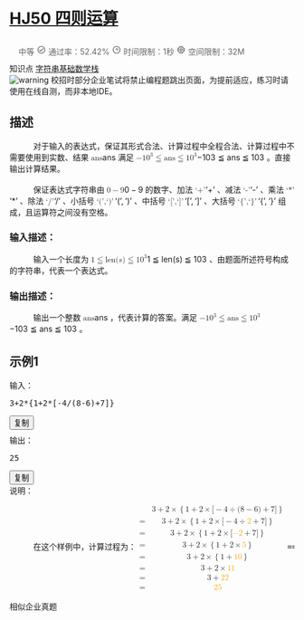 # [HJ50 四则运算](https://www.nowcoder.com/practice/9999764a61484d819056f807d2a91f1e?tpId=37&tqId=21273&rp=1&sourceUrl=%2Fexam%2Foj%2Fta%3FtpId%3D37&difficulty=undefined&judgeStatus=undefined&tags=&title=)

<div data-v-202c66ab="" data-v-0c67aeba="" class="content-wrapper"><div data-v-0c67aeba="" data-v-202c66ab="" class="flex-row flex-none" style="padding: 10px 16px; color: rgb(102, 102, 102);"><div data-v-0c67aeba="" data-v-202c66ab="" class="flex-auto fs-xs"><span data-v-0c67aeba="" data-v-202c66ab="" class="difficulty-level mr-3 level_3">中等</span> <span data-v-0c67aeba="" data-v-202c66ab="" class="mr-3"><span data-v-79ba69ea="" data-v-0c67aeba="" tagtype="span" class="ncicon  ncicon-bleed" aria-label="Success" data-v-202c66ab=""><svg data-v-79ba69ea="" focusable="false" viewBox="0 0 1024 1024" fill="currentColor" width="1.2em" height="1.2em" aria-hidden="true"><path d="M512 921.6c-226.22 0-409.6-183.39-409.6-409.6 0-226.22 183.38-409.6 409.6-409.6 226.21 0 409.6 183.38 409.6 409.6-.25 226.11-183.49 409.35-409.6 409.6zm-.66-81.92h.66c180.9-.18 327.44-146.94 327.35-327.84-.09-180.91-146.77-327.52-327.68-327.52-180.9 0-327.59 146.6-327.68 327.52-.09 180.9 146.45 327.66 327.35 327.84zM430.08 716.8 266.24 552.96l57.75-57.75 106.09 105.67 269.93-269.92 57.75 58.16L430.08 716.8z"></path></svg></span> 通过率：52.42%</span> <span data-v-0c67aeba="" data-v-202c66ab="" class="mr-3"><span data-v-79ba69ea="" data-v-0c67aeba="" tagtype="span" class="ncicon el-tooltip  ncicon-bleed" aria-label="Time" data-v-202c66ab="" aria-describedby="el-tooltip-7963" tabindex="0"><svg data-v-79ba69ea="" focusable="false" viewBox="0 0 1025 1024" fill="currentColor" width="1.2em" height="1.2em" aria-hidden="true"><path d="M512 921.6c-226.22 0-409.6-183.39-409.6-409.6 0-226.22 183.38-409.6 409.6-409.6 226.21 0 409.6 183.38 409.6 409.6-.25 226.11-183.49 409.35-409.6 409.6zm0-737.28c-180.97 0-327.68 146.7-327.68 327.68 0 180.97 146.7 327.68 327.68 327.68 180.97 0 327.68-146.7 327.68-327.68-.2-180.89-146.8-327.48-327.68-327.68zm204.8 368.64H471.04V307.2h81.92v163.84H716.8v81.92z" transform="translate(1)"></path></svg></span>
                            时间限制：1秒
                        </span> <span data-v-0c67aeba="" data-v-202c66ab=""><span data-v-79ba69ea="" data-v-0c67aeba="" tagtype="span" class="ncicon el-tooltip  ncicon-bleed" aria-label="Memory" data-v-202c66ab="" aria-describedby="el-tooltip-9996" tabindex="0"><svg data-v-79ba69ea="" focusable="false" viewBox="0 0 1025 1024" fill="currentColor" width="1.2em" height="1.2em" aria-hidden="true"><path d="M448.98 92.52V92.67l.37 40.46v62.75h125.5V92.52h81.22v103.36h33.12c76.08 0 137.9 61.05 139.12 136.84l.02 2.3v33.12h103.36v80.84l-40.6.37h-62.76v91.05h103.36v81.21H828.33v67.58c0 76.08-61.06 137.9-136.84 139.12l-2.3.02h-33.12v103.36h-80.84l-.37-40.6v-62.76H449.25l-.27 103.36h-80.84V828.33h-33.12c-76.08 0-137.9-61.06-139.12-136.84l-.02-2.3v-67.58H92.52v-80.83l40.6-.38h62.76v-91.15l-103.36-.27v-80.47l40.6-.37h62.76v-33.12c0-76.08 61.05-137.9 136.84-139.12l2.3-.02h33.12V92.52h80.84zM689.2 277.1H335.02c-32 0-57.93 25.93-57.93 57.93v354.17c0 32 25.93 57.93 57.93 57.93h354.17c32 0 57.93-25.94 57.93-57.93V335.02c0-32-25.94-57.93-57.93-57.93zm-73.73 91.05a40.6 40.6 0 0 1 40.6 40.6v206.72a40.6 40.6 0 0 1-40.6 40.6H408.75a40.6 40.6 0 0 1-40.6-40.6V408.75a40.6 40.6 0 0 1 40.6-40.6zm-40.6 81.16H449.3v125.55h125.55V449.3z" transform="translate(1)"></path></svg></span>
                            空间限制：32M
                        </span></div></div> <div data-v-0c67aeba="" data-v-202c66ab="" class="knowledge-points flex-none"><span data-v-0c67aeba="" data-v-202c66ab="">知识点</span> <a data-v-0c67aeba="" data-v-202c66ab="" href="/exam/oj/ta?tpId=37?tag=579" target="_blank">字符串</a><a data-v-0c67aeba="" data-v-202c66ab="" href="/exam/oj/ta?tpId=37?tag=5050" target="_blank">基础数学</a><a data-v-0c67aeba="" data-v-202c66ab="" href="/exam/oj/ta?tpId=37?tag=581" target="_blank">栈</a></div> <div data-v-202c66ab="" class="question-warning"><img data-v-202c66ab="" src="//static.nowcoder.com/fe/file/images/web/ta/warning.png" alt="warning">
        校招时部分企业笔试将禁止编程题跳出页面，为提前适应，练习时请使用在线自测，而非本地IDE。
    </div> <div data-v-202c66ab=""><div data-v-202c66ab="" class="section-box" style="margin-bottom: 32px;"><h2 data-v-202c66ab="" class="section-title">描述</h2> <div data-v-202c66ab="" class="section-content describe-table"><span class="katex"><span class="katex-mathml"><math><semantics><mrow><mspace width="1.5em"></mspace></mrow><annotation encoding="application/x-tex">\hspace{15pt}</annotation></semantics></math></span><span class="katex-html" aria-hidden="true"><span class="base"><span class="strut" style="height:0em;vertical-align:0em;"></span><span class="mspace" style="margin-right:1.5em;"></span></span></span></span>对于输入的表达式，保证其形式合法、计算过程中全程合法、计算过程中不需要使用到实数、结果 <span class="katex"><span class="katex-mathml"><math><semantics><mrow><mi mathvariant="normal">a</mi><mi mathvariant="normal">n</mi><mi mathvariant="normal">s</mi></mrow><annotation encoding="application/x-tex">{\rm ans}</annotation></semantics></math></span><span class="katex-html" aria-hidden="true"><span class="base"><span class="strut" style="height:0.43056em;vertical-align:0em;"></span><span class="mord"><span class="mord"><span class="mord mathrm">a</span><span class="mord mathrm">n</span><span class="mord mathrm">s</span></span></span></span></span></span> 满足 <span class="katex"><span class="katex-mathml"><math><semantics><mrow><mo>−</mo><mn>1</mn><msup><mn>0</mn><mn>3</mn></msup><mo>≦</mo><mrow><mi mathvariant="normal">a</mi><mi mathvariant="normal">n</mi><mi mathvariant="normal">s</mi></mrow><mo>≦</mo><mn>1</mn><msup><mn>0</mn><mn>3</mn></msup></mrow><annotation encoding="application/x-tex">-10^3 \leqq {\rm ans} \leqq 10^3</annotation></semantics></math></span><span class="katex-html" aria-hidden="true"><span class="base"><span class="strut" style="height:1.069938em;vertical-align:-0.25583em;"></span><span class="mord">−</span><span class="mord">1</span><span class="mord"><span class="mord">0</span><span class="msupsub"><span class="vlist-t"><span class="vlist-r"><span class="vlist" style="height:0.8141079999999999em;"><span style="top:-3.063em;margin-right:0.05em;"><span class="pstrut" style="height:2.7em;"></span><span class="sizing reset-size6 size3 mtight"><span class="mord mtight">3</span></span></span></span></span></span></span></span><span class="mspace" style="margin-right:0.2777777777777778em;"></span><span class="mrel amsrm">≦</span><span class="mspace" style="margin-right:0.2777777777777778em;"></span></span><span class="base"><span class="strut" style="height:1.01166em;vertical-align:-0.25583em;"></span><span class="mord"><span class="mord"><span class="mord mathrm">a</span><span class="mord mathrm">n</span><span class="mord mathrm">s</span></span></span><span class="mspace" style="margin-right:0.2777777777777778em;"></span><span class="mrel amsrm">≦</span><span class="mspace" style="margin-right:0.2777777777777778em;"></span></span><span class="base"><span class="strut" style="height:0.8141079999999999em;vertical-align:0em;"></span><span class="mord">1</span><span class="mord"><span class="mord">0</span><span class="msupsub"><span class="vlist-t"><span class="vlist-r"><span class="vlist" style="height:0.8141079999999999em;"><span style="top:-3.063em;margin-right:0.05em;"><span class="pstrut" style="height:2.7em;"></span><span class="sizing reset-size6 size3 mtight"><span class="mord mtight">3</span></span></span></span></span></span></span></span></span></span></span> 。直接输出计算结果。<br>
<br>
<span class="katex"><span class="katex-mathml"><math><semantics><mrow><mspace width="1.5em"></mspace></mrow><annotation encoding="application/x-tex">\hspace{15pt}</annotation></semantics></math></span><span class="katex-html" aria-hidden="true"><span class="base"><span class="strut" style="height:0em;vertical-align:0em;"></span><span class="mspace" style="margin-right:1.5em;"></span></span></span></span>保证表达式字符串由 <span class="katex"><span class="katex-mathml"><math><semantics><mrow><mn>0</mn><mo>−</mo><mn>9</mn></mrow><annotation encoding="application/x-tex">0-9</annotation></semantics></math></span><span class="katex-html" aria-hidden="true"><span class="base"><span class="strut" style="height:0.72777em;vertical-align:-0.08333em;"></span><span class="mord">0</span><span class="mspace" style="margin-right:0.2222222222222222em;"></span><span class="mbin">−</span><span class="mspace" style="margin-right:0.2222222222222222em;"></span></span><span class="base"><span class="strut" style="height:0.64444em;vertical-align:0em;"></span><span class="mord">9</span></span></span></span> 的数字、加法 <span class="katex"><span class="katex-mathml"><math><semantics><mrow><mtext mathvariant="monospace">‘+’</mtext></mrow><annotation encoding="application/x-tex">\texttt{`+'}</annotation></semantics></math></span><span class="katex-html" aria-hidden="true"><span class="base"><span class="strut" style="height:0.61111em;vertical-align:0em;"></span><span class="mord text"><span class="mord texttt">‘+’</span></span></span></span></span> 、减法 <span class="katex"><span class="katex-mathml"><math><semantics><mrow><mtext mathvariant="monospace">‘-’</mtext></mrow><annotation encoding="application/x-tex">\texttt{`-'}</annotation></semantics></math></span><span class="katex-html" aria-hidden="true"><span class="base"><span class="strut" style="height:0.61111em;vertical-align:0em;"></span><span class="mord text"><span class="mord texttt">‘-’</span></span></span></span></span> 、乘法 <span class="katex"><span class="katex-mathml"><math><semantics><mrow><mtext mathvariant="monospace">‘*’</mtext></mrow><annotation encoding="application/x-tex">\texttt{`*'}</annotation></semantics></math></span><span class="katex-html" aria-hidden="true"><span class="base"><span class="strut" style="height:0.61111em;vertical-align:0em;"></span><span class="mord text"><span class="mord texttt">‘*’</span></span></span></span></span> 、除法 <span class="katex"><span class="katex-mathml"><math><semantics><mrow><mtext mathvariant="monospace">‘/’</mtext></mrow><annotation encoding="application/x-tex">\texttt{`/'}</annotation></semantics></math></span><span class="katex-html" aria-hidden="true"><span class="base"><span class="strut" style="height:0.77777em;vertical-align:-0.08333em;"></span><span class="mord text"><span class="mord texttt">‘/’</span></span></span></span></span> 、小括号 <span class="katex"><span class="katex-mathml"><math><semantics><mrow><mtext mathvariant="monospace">‘(’</mtext><mo separator="true">,</mo><mtext mathvariant="monospace">‘)’</mtext></mrow><annotation encoding="application/x-tex">\texttt{`('},\texttt{`)'}</annotation></semantics></math></span><span class="katex-html" aria-hidden="true"><span class="base"><span class="strut" style="height:0.8888799999999999em;vertical-align:-0.19444em;"></span><span class="mord text"><span class="mord texttt">‘(’</span></span><span class="mpunct">,</span><span class="mspace" style="margin-right:0.16666666666666666em;"></span><span class="mord text"><span class="mord texttt">‘)’</span></span></span></span></span> 、中括号 <span class="katex"><span class="katex-mathml"><math><semantics><mrow><mtext mathvariant="monospace">‘[’</mtext><mo separator="true">,</mo><mtext mathvariant="monospace">‘]’</mtext></mrow><annotation encoding="application/x-tex">\texttt{`['},\texttt{`]'}</annotation></semantics></math></span><span class="katex-html" aria-hidden="true"><span class="base"><span class="strut" style="height:0.8888799999999999em;vertical-align:-0.19444em;"></span><span class="mord text"><span class="mord texttt">‘[’</span></span><span class="mpunct">,</span><span class="mspace" style="margin-right:0.16666666666666666em;"></span><span class="mord text"><span class="mord texttt">‘]’</span></span></span></span></span> 、大括号 <span class="katex"><span class="katex-mathml"><math><semantics><mrow><mtext mathvariant="monospace">‘{’</mtext><mo separator="true">,</mo><mtext mathvariant="monospace">‘}’</mtext></mrow><annotation encoding="application/x-tex">\texttt{`\{'},\texttt{`\}'}</annotation></semantics></math></span><span class="katex-html" aria-hidden="true"><span class="base"><span class="strut" style="height:0.8888799999999999em;vertical-align:-0.19444em;"></span><span class="mord text"><span class="mord texttt">‘{’</span></span><span class="mpunct">,</span><span class="mspace" style="margin-right:0.16666666666666666em;"></span><span class="mord text"><span class="mord texttt">‘}’</span></span></span></span></span> 组成，且运算符之间没有空格。<br></div> <h3 data-v-202c66ab="" class="section-sub-title">输入描述：</h3> <div data-v-202c66ab="" class="section-content"><span class="katex"><span class="katex-mathml"><math><semantics><mrow><mspace width="1.5em"></mspace></mrow><annotation encoding="application/x-tex">\hspace{15pt}</annotation></semantics></math></span><span class="katex-html" aria-hidden="true"><span class="base"><span class="strut" style="height:0em;vertical-align:0em;"></span><span class="mspace" style="margin-right:1.5em;"></span></span></span></span>输入一个长度为 <span class="katex"><span class="katex-mathml"><math><semantics><mrow><mn>1</mn><mo>≦</mo><mrow><mi mathvariant="normal">l</mi><mi mathvariant="normal">e</mi><mi mathvariant="normal">n</mi></mrow><mo stretchy="false">(</mo><mi>s</mi><mo stretchy="false">)</mo><mo>≦</mo><mn>1</mn><msup><mn>0</mn><mn>3</mn></msup></mrow><annotation encoding="application/x-tex">1 \leqq {\rm len}(s) \leqq 10^3</annotation></semantics></math></span><span class="katex-html" aria-hidden="true"><span class="base"><span class="strut" style="height:1.01166em;vertical-align:-0.25583em;"></span><span class="mord">1</span><span class="mspace" style="margin-right:0.2777777777777778em;"></span><span class="mrel amsrm">≦</span><span class="mspace" style="margin-right:0.2777777777777778em;"></span></span><span class="base"><span class="strut" style="height:1.01166em;vertical-align:-0.25583em;"></span><span class="mord"><span class="mord"><span class="mord mathrm">l</span><span class="mord mathrm">e</span><span class="mord mathrm">n</span></span></span><span class="mopen">(</span><span class="mord mathdefault">s</span><span class="mclose">)</span><span class="mspace" style="margin-right:0.2777777777777778em;"></span><span class="mrel amsrm">≦</span><span class="mspace" style="margin-right:0.2777777777777778em;"></span></span><span class="base"><span class="strut" style="height:0.8141079999999999em;vertical-align:0em;"></span><span class="mord">1</span><span class="mord"><span class="mord">0</span><span class="msupsub"><span class="vlist-t"><span class="vlist-r"><span class="vlist" style="height:0.8141079999999999em;"><span style="top:-3.063em;margin-right:0.05em;"><span class="pstrut" style="height:2.7em;"></span><span class="sizing reset-size6 size3 mtight"><span class="mord mtight">3</span></span></span></span></span></span></span></span></span></span></span> 、由题面所述符号构成的字符串，代表一个表达式。</div> <h3 data-v-202c66ab="" class="section-sub-title">输出描述：</h3> <div data-v-202c66ab="" class="section-content"><span class="katex"><span class="katex-mathml"><math><semantics><mrow><mspace width="1.5em"></mspace></mrow><annotation encoding="application/x-tex">\hspace{15pt}</annotation></semantics></math></span><span class="katex-html" aria-hidden="true"><span class="base"><span class="strut" style="height:0em;vertical-align:0em;"></span><span class="mspace" style="margin-right:1.5em;"></span></span></span></span>输出一个整数 <span class="katex"><span class="katex-mathml"><math><semantics><mrow><mi mathvariant="normal">a</mi><mi mathvariant="normal">n</mi><mi mathvariant="normal">s</mi></mrow><annotation encoding="application/x-tex">\rm ans</annotation></semantics></math></span><span class="katex-html" aria-hidden="true"><span class="base"><span class="strut" style="height:0.43056em;vertical-align:0em;"></span><span class="mord"><span class="mord mathrm">a</span><span class="mord mathrm">n</span><span class="mord mathrm">s</span></span></span></span></span> ，代表计算的答案。满足 <span class="katex"><span class="katex-mathml"><math><semantics><mrow><mo>−</mo><mn>1</mn><msup><mn>0</mn><mn>3</mn></msup><mo>≦</mo><mrow><mi mathvariant="normal">a</mi><mi mathvariant="normal">n</mi><mi mathvariant="normal">s</mi></mrow><mo>≦</mo><mn>1</mn><msup><mn>0</mn><mn>3</mn></msup></mrow><annotation encoding="application/x-tex">-10^3 \leqq {\rm ans} \leqq 10^3</annotation></semantics></math></span><span class="katex-html" aria-hidden="true"><span class="base"><span class="strut" style="height:1.069938em;vertical-align:-0.25583em;"></span><span class="mord">−</span><span class="mord">1</span><span class="mord"><span class="mord">0</span><span class="msupsub"><span class="vlist-t"><span class="vlist-r"><span class="vlist" style="height:0.8141079999999999em;"><span style="top:-3.063em;margin-right:0.05em;"><span class="pstrut" style="height:2.7em;"></span><span class="sizing reset-size6 size3 mtight"><span class="mord mtight">3</span></span></span></span></span></span></span></span><span class="mspace" style="margin-right:0.2777777777777778em;"></span><span class="mrel amsrm">≦</span><span class="mspace" style="margin-right:0.2777777777777778em;"></span></span><span class="base"><span class="strut" style="height:1.01166em;vertical-align:-0.25583em;"></span><span class="mord"><span class="mord"><span class="mord mathrm">a</span><span class="mord mathrm">n</span><span class="mord mathrm">s</span></span></span><span class="mspace" style="margin-right:0.2777777777777778em;"></span><span class="mrel amsrm">≦</span><span class="mspace" style="margin-right:0.2777777777777778em;"></span></span><span class="base"><span class="strut" style="height:0.8141079999999999em;vertical-align:0em;"></span><span class="mord">1</span><span class="mord"><span class="mord">0</span><span class="msupsub"><span class="vlist-t"><span class="vlist-r"><span class="vlist" style="height:0.8141079999999999em;"><span style="top:-3.063em;margin-right:0.05em;"><span class="pstrut" style="height:2.7em;"></span><span class="sizing reset-size6 size3 mtight"><span class="mord mtight">3</span></span></span></span></span></span></span></span></span></span></span> 。</div></div> <div data-v-202c66ab="" class="section-box"><h2 data-v-202c66ab="" class="section-title">示例1</h2> <div data-v-202c66ab="" class="question-sample section-content"><div data-v-202c66ab="" class="sample-item flex-row"><span data-v-202c66ab="" class="flex-none acm">输入：</span> <pre data-v-202c66ab="">3+2*{1+2*[-4/(8-6)+7]}</pre> <button data-v-202c66ab="" class="btn-copy flex-none">复制</button></div> <div data-v-202c66ab="" class="sample-item flex-between" style="margin-top: 8px;"><span data-v-202c66ab="" class="flex-none acm">输出：</span> <pre data-v-202c66ab="">25</pre> <button data-v-202c66ab="" class="btn-copy flex-none">复制</button></div> <div data-v-202c66ab="" class="sample-caption section-content flex-row"><span data-v-202c66ab="" class="flex-none acm">说明：</span> <pre data-v-202c66ab=""><span class="katex"><span class="katex-mathml"><math><semantics><mrow><mspace width="1.5em"></mspace></mrow><annotation encoding="application/x-tex">\hspace{15pt}</annotation></semantics></math></span><span class="katex-html" aria-hidden="true"><span class="base"><span class="strut" style="height:0em;vertical-align:0em;"></span><span class="mspace" style="margin-right:1.5em;"></span></span></span></span>在这个样例中，计算过程为：<span class="katex"><span class="katex-mathml"><math><semantics><mtable rowspacing="0.15999999999999992em" columnalign="left left" columnspacing="1em"><mtr><mtd><mstyle scriptlevel="0" displaystyle="false"><mrow></mrow></mstyle></mtd><mtd><mstyle scriptlevel="0" displaystyle="false"><mrow><mn>3</mn><mo>+</mo><mn>2</mn><mo>×</mo><mo fence="false">{</mo><mn>1</mn><mo>+</mo><mn>2</mn><mo>×</mo><mrow><mo stretchy="false">[</mo><mo>−</mo><mn>4</mn><mo>÷</mo><mo stretchy="false">(</mo><mn>8</mn><mo>−</mo><mn>6</mn><mo stretchy="false">)</mo><mo>+</mo><mn>7</mn><mo stretchy="false">]</mo></mrow><mo fence="false">}</mo></mrow></mstyle></mtd></mtr><mtr><mtd><mstyle scriptlevel="0" displaystyle="false"><mo>=</mo></mstyle></mtd><mtd><mstyle scriptlevel="0" displaystyle="false"><mrow><mn>3</mn><mo>+</mo><mn>2</mn><mo>×</mo><mo fence="false">{</mo><mn>1</mn><mo>+</mo><mn>2</mn><mo>×</mo><mo stretchy="false">[</mo><mo>−</mo><mn>4</mn><mo>÷</mo><mstyle mathcolor="orange"><mn mathvariant="bold">2</mn></mstyle><mo>+</mo><mn>7</mn><mo stretchy="false">]</mo><mo fence="false">}</mo></mrow></mstyle></mtd></mtr><mtr><mtd><mstyle scriptlevel="0" displaystyle="false"><mo>=</mo></mstyle></mtd><mtd><mstyle scriptlevel="0" displaystyle="false"><mrow><mn>3</mn><mo>+</mo><mn>2</mn><mo>×</mo><mo fence="false">{</mo><mn>1</mn><mo>+</mo><mn>2</mn><mo>×</mo><mo stretchy="false">[</mo><mstyle mathcolor="orange"><mrow><mo>−</mo><mn mathvariant="bold">2</mn></mrow></mstyle><mo>+</mo><mn>7</mn><mo stretchy="false">]</mo><mo fence="false">}</mo></mrow></mstyle></mtd></mtr><mtr><mtd><mstyle scriptlevel="0" displaystyle="false"><mo>=</mo></mstyle></mtd><mtd><mstyle scriptlevel="0" displaystyle="false"><mrow><mn>3</mn><mo>+</mo><mn>2</mn><mo>×</mo><mo fence="false">{</mo><mn>1</mn><mo>+</mo><mn>2</mn><mo>×</mo><mstyle mathcolor="orange"><mn mathvariant="bold">5</mn></mstyle><mo fence="false">}</mo></mrow></mstyle></mtd></mtr><mtr><mtd><mstyle scriptlevel="0" displaystyle="false"><mo>=</mo></mstyle></mtd><mtd><mstyle scriptlevel="0" displaystyle="false"><mrow><mn>3</mn><mo>+</mo><mn>2</mn><mo>×</mo><mo fence="false">{</mo><mn>1</mn><mo>+</mo><mstyle mathcolor="orange"><mn mathvariant="bold">10</mn></mstyle><mo fence="false">}</mo></mrow></mstyle></mtd></mtr><mtr><mtd><mstyle scriptlevel="0" displaystyle="false"><mo>=</mo></mstyle></mtd><mtd><mstyle scriptlevel="0" displaystyle="false"><mrow><mn>3</mn><mo>+</mo><mn>2</mn><mo>×</mo><mstyle mathcolor="orange"><mn mathvariant="bold">11</mn></mstyle></mrow></mstyle></mtd></mtr><mtr><mtd><mstyle scriptlevel="0" displaystyle="false"><mo>=</mo></mstyle></mtd><mtd><mstyle scriptlevel="0" displaystyle="false"><mrow><mn>3</mn><mo>+</mo><mstyle mathcolor="orange"><mn mathvariant="bold">22</mn></mstyle></mrow></mstyle></mtd></mtr><mtr><mtd><mstyle scriptlevel="0" displaystyle="false"><mo>=</mo></mstyle></mtd><mtd><mstyle scriptlevel="0" displaystyle="false"><mstyle mathcolor="orange"><mn mathvariant="bold">25</mn></mstyle></mstyle></mtd></mtr></mtable><annotation encoding="application/x-tex">\begin{array}{ll}
&amp; 3+2\times\big\{1+2\times{[-4 \div (8-6)+7]}\big\} \\
= &amp; 3 + 2 \times \big\{1 + 2 \times [-4 \div {\color{orange}{\bf2}} + 7]\big\} \\
= &amp; 3 + 2 \times \big\{1 + 2 \times [{\color{orange}{\bf{-2}}} + 7]\big\} \\
= &amp; 3 + 2 \times \big\{1 + 2 \times {\color{orange}{\bf5}}\big\} \\
= &amp; 3 + 2 \times \big\{1 + {\color{orange}{\bf10}}\big\} \\
= &amp; 3 + 2 \times {\color{orange}{\bf11}} \\
= &amp; 3 + {\color{orange}{\bf22}} \\
= &amp; {\color{orange}{\bf25}}
\end{array}</annotation></semantics></math></span><span class="katex-html" aria-hidden="true"><span class="base"><span class="strut" style="height:9.65em;vertical-align:-4.575000000000001em;"></span><span class="mord"><span class="mtable"><span class="arraycolsep" style="width:0.5em;"></span><span class="col-align-l"><span class="vlist-t vlist-t2"><span class="vlist-r"><span class="vlist" style="height:5.074999999999999em;"><span style="top:-7.2250000000000005em;"><span class="pstrut" style="height:3em;"></span><span class="mord"></span></span><span style="top:-6.014999999999999em;"><span class="pstrut" style="height:3em;"></span><span class="mord"><span class="mrel">=</span></span></span><span style="top:-4.804999999999999em;"><span class="pstrut" style="height:3em;"></span><span class="mord"><span class="mrel">=</span></span></span><span style="top:-3.594999999999999em;"><span class="pstrut" style="height:3em;"></span><span class="mord"><span class="mrel">=</span></span></span><span style="top:-2.384999999999999em;"><span class="pstrut" style="height:3em;"></span><span class="mord"><span class="mrel">=</span></span></span><span style="top:-1.184999999999999em;"><span class="pstrut" style="height:3em;"></span><span class="mord"><span class="mrel">=</span></span></span><span style="top:0.01500000000000129em;"><span class="pstrut" style="height:3em;"></span><span class="mord"><span class="mrel">=</span></span></span><span style="top:1.215000000000001em;"><span class="pstrut" style="height:3em;"></span><span class="mord"><span class="mrel">=</span></span></span></span><span class="vlist-s">​</span></span><span class="vlist-r"><span class="vlist" style="height:4.575000000000001em;"><span></span></span></span></span></span><span class="arraycolsep" style="width:0.5em;"></span><span class="arraycolsep" style="width:0.5em;"></span><span class="col-align-l"><span class="vlist-t vlist-t2"><span class="vlist-r"><span class="vlist" style="height:5.074999999999999em;"><span style="top:-7.2250000000000005em;"><span class="pstrut" style="height:3em;"></span><span class="mord"><span class="mord">3</span><span class="mspace" style="margin-right:0.2222222222222222em;"></span><span class="mbin">+</span><span class="mspace" style="margin-right:0.2222222222222222em;"></span><span class="mord">2</span><span class="mspace" style="margin-right:0.2222222222222222em;"></span><span class="mbin">×</span><span class="mspace" style="margin-right:0.2222222222222222em;"></span><span class="mord"><span class="delimsizing size1">{</span></span><span class="mord">1</span><span class="mspace" style="margin-right:0.2222222222222222em;"></span><span class="mbin">+</span><span class="mspace" style="margin-right:0.2222222222222222em;"></span><span class="mord">2</span><span class="mspace" style="margin-right:0.2222222222222222em;"></span><span class="mbin">×</span><span class="mspace" style="margin-right:0.2222222222222222em;"></span><span class="mord"><span class="mopen">[</span><span class="mord">−</span><span class="mord">4</span><span class="mspace" style="margin-right:0.2222222222222222em;"></span><span class="mbin">÷</span><span class="mspace" style="margin-right:0.2222222222222222em;"></span><span class="mopen">(</span><span class="mord">8</span><span class="mspace" style="margin-right:0.2222222222222222em;"></span><span class="mbin">−</span><span class="mspace" style="margin-right:0.2222222222222222em;"></span><span class="mord">6</span><span class="mclose">)</span><span class="mspace" style="margin-right:0.2222222222222222em;"></span><span class="mbin">+</span><span class="mspace" style="margin-right:0.2222222222222222em;"></span><span class="mord">7</span><span class="mclose">]</span></span><span class="mord"><span class="delimsizing size1">}</span></span></span></span><span style="top:-6.014999999999999em;"><span class="pstrut" style="height:3em;"></span><span class="mord"><span class="mord">3</span><span class="mspace" style="margin-right:0.2222222222222222em;"></span><span class="mbin">+</span><span class="mspace" style="margin-right:0.2222222222222222em;"></span><span class="mord">2</span><span class="mspace" style="margin-right:0.2222222222222222em;"></span><span class="mbin">×</span><span class="mspace" style="margin-right:0.2222222222222222em;"></span><span class="mord"><span class="delimsizing size1">{</span></span><span class="mord">1</span><span class="mspace" style="margin-right:0.2222222222222222em;"></span><span class="mbin">+</span><span class="mspace" style="margin-right:0.2222222222222222em;"></span><span class="mord">2</span><span class="mspace" style="margin-right:0.2222222222222222em;"></span><span class="mbin">×</span><span class="mspace" style="margin-right:0.2222222222222222em;"></span><span class="mopen">[</span><span class="mord">−</span><span class="mord">4</span><span class="mspace" style="margin-right:0.2222222222222222em;"></span><span class="mbin">÷</span><span class="mspace" style="margin-right:0.2222222222222222em;"></span><span class="mord"><span class="mord" style="color:orange;"><span class="mord" style="color:orange;"><span class="mord mathbf" style="color:orange;">2</span></span></span></span><span class="mspace" style="margin-right:0.2222222222222222em;"></span><span class="mbin">+</span><span class="mspace" style="margin-right:0.2222222222222222em;"></span><span class="mord">7</span><span class="mclose">]</span><span class="mord"><span class="delimsizing size1">}</span></span></span></span><span style="top:-4.804999999999999em;"><span class="pstrut" style="height:3em;"></span><span class="mord"><span class="mord">3</span><span class="mspace" style="margin-right:0.2222222222222222em;"></span><span class="mbin">+</span><span class="mspace" style="margin-right:0.2222222222222222em;"></span><span class="mord">2</span><span class="mspace" style="margin-right:0.2222222222222222em;"></span><span class="mbin">×</span><span class="mspace" style="margin-right:0.2222222222222222em;"></span><span class="mord"><span class="delimsizing size1">{</span></span><span class="mord">1</span><span class="mspace" style="margin-right:0.2222222222222222em;"></span><span class="mbin">+</span><span class="mspace" style="margin-right:0.2222222222222222em;"></span><span class="mord">2</span><span class="mspace" style="margin-right:0.2222222222222222em;"></span><span class="mbin">×</span><span class="mspace" style="margin-right:0.2222222222222222em;"></span><span class="mopen">[</span><span class="mord"><span class="mord" style="color:orange;"><span class="mord" style="color:orange;"><span class="mord" style="color:orange;"><span class="mord" style="color:orange;">−</span><span class="mord mathbf" style="color:orange;">2</span></span></span></span></span><span class="mspace" style="margin-right:0.2222222222222222em;"></span><span class="mbin">+</span><span class="mspace" style="margin-right:0.2222222222222222em;"></span><span class="mord">7</span><span class="mclose">]</span><span class="mord"><span class="delimsizing size1">}</span></span></span></span><span style="top:-3.594999999999999em;"><span class="pstrut" style="height:3em;"></span><span class="mord"><span class="mord">3</span><span class="mspace" style="margin-right:0.2222222222222222em;"></span><span class="mbin">+</span><span class="mspace" style="margin-right:0.2222222222222222em;"></span><span class="mord">2</span><span class="mspace" style="margin-right:0.2222222222222222em;"></span><span class="mbin">×</span><span class="mspace" style="margin-right:0.2222222222222222em;"></span><span class="mord"><span class="delimsizing size1">{</span></span><span class="mord">1</span><span class="mspace" style="margin-right:0.2222222222222222em;"></span><span class="mbin">+</span><span class="mspace" style="margin-right:0.2222222222222222em;"></span><span class="mord">2</span><span class="mspace" style="margin-right:0.2222222222222222em;"></span><span class="mbin">×</span><span class="mspace" style="margin-right:0.2222222222222222em;"></span><span class="mord"><span class="mord" style="color:orange;"><span class="mord" style="color:orange;"><span class="mord mathbf" style="color:orange;">5</span></span></span></span><span class="mord"><span class="delimsizing size1">}</span></span></span></span><span style="top:-2.384999999999999em;"><span class="pstrut" style="height:3em;"></span><span class="mord"><span class="mord">3</span><span class="mspace" style="margin-right:0.2222222222222222em;"></span><span class="mbin">+</span><span class="mspace" style="margin-right:0.2222222222222222em;"></span><span class="mord">2</span><span class="mspace" style="margin-right:0.2222222222222222em;"></span><span class="mbin">×</span><span class="mspace" style="margin-right:0.2222222222222222em;"></span><span class="mord"><span class="delimsizing size1">{</span></span><span class="mord">1</span><span class="mspace" style="margin-right:0.2222222222222222em;"></span><span class="mbin">+</span><span class="mspace" style="margin-right:0.2222222222222222em;"></span><span class="mord"><span class="mord" style="color:orange;"><span class="mord" style="color:orange;"><span class="mord mathbf" style="color:orange;">1</span><span class="mord mathbf" style="color:orange;">0</span></span></span></span><span class="mord"><span class="delimsizing size1">}</span></span></span></span><span style="top:-1.184999999999999em;"><span class="pstrut" style="height:3em;"></span><span class="mord"><span class="mord">3</span><span class="mspace" style="margin-right:0.2222222222222222em;"></span><span class="mbin">+</span><span class="mspace" style="margin-right:0.2222222222222222em;"></span><span class="mord">2</span><span class="mspace" style="margin-right:0.2222222222222222em;"></span><span class="mbin">×</span><span class="mspace" style="margin-right:0.2222222222222222em;"></span><span class="mord"><span class="mord" style="color:orange;"><span class="mord" style="color:orange;"><span class="mord mathbf" style="color:orange;">1</span><span class="mord mathbf" style="color:orange;">1</span></span></span></span></span></span><span style="top:0.01500000000000129em;"><span class="pstrut" style="height:3em;"></span><span class="mord"><span class="mord">3</span><span class="mspace" style="margin-right:0.2222222222222222em;"></span><span class="mbin">+</span><span class="mspace" style="margin-right:0.2222222222222222em;"></span><span class="mord"><span class="mord" style="color:orange;"><span class="mord" style="color:orange;"><span class="mord mathbf" style="color:orange;">2</span><span class="mord mathbf" style="color:orange;">2</span></span></span></span></span></span><span style="top:1.215000000000001em;"><span class="pstrut" style="height:3em;"></span><span class="mord"><span class="mord"><span class="mord" style="color:orange;"><span class="mord" style="color:orange;"><span class="mord mathbf" style="color:orange;">2</span><span class="mord mathbf" style="color:orange;">5</span></span></span></span></span></span></span><span class="vlist-s">​</span></span><span class="vlist-r"><span class="vlist" style="height:4.575000000000001em;"><span></span></span></span></span></span><span class="arraycolsep" style="width:0.5em;"></span></span></span></span></span></span></pre></div></div></div> <!----> <!----></div> <div data-v-d1109ad4="" data-v-202c66ab="" role="tablist" aria-multiselectable="true" class="el-collapse" style="margin-top: 16px;"><!----> <!----> <div data-v-d1109ad4="" class="el-collapse-item"><div role="tab" aria-controls="el-collapse-content-4989" aria-describedby="el-collapse-content-4989"><div role="button" id="el-collapse-head-4989" tabindex="0" class="el-collapse-item__header"><!---->相似企业真题<i class="el-collapse-item__arrow el-icon-arrow-right"></i></div></div><div role="tabpanel" aria-hidden="true" aria-labelledby="el-collapse-head-4989" id="el-collapse-content-4989" class="el-collapse-item__wrap" style="display: none;"><div class="el-collapse-item__content"><div data-v-d1109ad4="" class="rec-job-bd"><!----> <div data-v-21b80d38="" data-v-d1109ad4="" class="container"><div data-v-21b80d38="" class="el-table el-table--fit el-table--scrollable-x el-table--enable-row-hover el-table--enable-row-transition" fixed=""><div class="hidden-columns"><div data-v-21b80d38=""></div> <div data-v-21b80d38=""></div> <div data-v-21b80d38=""></div></div><div class="el-table__header-wrapper"><table cellspacing="0" cellpadding="0" border="0" class="el-table__header" style="width: 220px;"><colgroup><col name="el-table_1_column_1" width="80"><col name="el-table_1_column_2" width="80"><col name="el-table_1_column_3" width="60"></colgroup><thead class=""><tr class="head-row"><th colspan="1" rowspan="1" class="el-table_1_column_1     is-leaf"><div class="cell"><span data-v-21b80d38="" class="question-title">题名</span></div></th><th colspan="1" rowspan="1" class="el-table_1_column_2     is-leaf"><div class="cell"><span data-v-21b80d38="">试卷</span></div></th><th colspan="1" rowspan="1" class="el-table_1_column_3     is-leaf"><div class="cell"><span data-v-21b80d38="">难度</span></div></th></tr></thead></table></div><div class="el-table__body-wrapper is-scrolling-left"><table cellspacing="0" cellpadding="0" border="0" class="el-table__body" style="width: 220px;"><colgroup><col name="el-table_1_column_1" width="80"><col name="el-table_1_column_2" width="80"><col name="el-table_1_column_3" width="60"></colgroup><tbody><tr class="el-table__row"><td rowspan="1" colspan="1" class="el-table_1_column_1  "><div class="cell el-tooltip" style="width: 78px;"><span data-v-21b80d38="" class="question-title">括号匹配深度</span></div></td><td rowspan="1" colspan="1" class="el-table_1_column_2  "><div class="cell"><div data-v-21b80d38="" class="paper-name-container flex-row"><span data-v-21b80d38="" class="flex-auto hide-txt">爱奇艺2018秋季校招hadoop工程师（第一场）</span> <button data-v-21b80d38="" class="check-page flex-none">查看试卷</button></div></div></td><td rowspan="1" colspan="1" class="el-table_1_column_3  "><div class="cell el-tooltip" style="width: 58px;"><span data-v-21b80d38="" class="difficulty-level level_3">中等</span></div></td></tr><tr class="el-table__row"><td rowspan="1" colspan="1" class="el-table_1_column_1  "><div class="cell el-tooltip" style="width: 78px;"><span data-v-21b80d38="" class="question-title">字符串中找出连续最长的数字串</span></div></td><td rowspan="1" colspan="1" class="el-table_1_column_2  "><div class="cell"><div data-v-21b80d38="" class="paper-name-container flex-row"><span data-v-21b80d38="" class="flex-auto hide-txt">好未来2017秋招笔试真题一</span> <button data-v-21b80d38="" class="check-page flex-none">查看试卷</button></div></div></td><td rowspan="1" colspan="1" class="el-table_1_column_3  "><div class="cell el-tooltip" style="width: 58px;"><span data-v-21b80d38="" class="difficulty-level level_3">中等</span></div></td></tr><tr class="el-table__row"><td rowspan="1" colspan="1" class="el-table_1_column_1  "><div class="cell el-tooltip" style="width: 78px;"><span data-v-21b80d38="" class="question-title">倒置字符串</span></div></td><td rowspan="1" colspan="1" class="el-table_1_column_2  "><div class="cell"><div data-v-21b80d38="" class="paper-name-container flex-row"><span data-v-21b80d38="" class="flex-auto hide-txt">好未来2017秋招笔试真题二</span> <button data-v-21b80d38="" class="check-page flex-none">查看试卷</button></div></div></td><td rowspan="1" colspan="1" class="el-table_1_column_3  "><div class="cell el-tooltip" style="width: 58px;"><span data-v-21b80d38="" class="difficulty-level level_3">中等</span></div></td></tr><tr class="el-table__row"><td rowspan="1" colspan="1" class="el-table_1_column_1  "><div class="cell el-tooltip" style="width: 78px;"><span data-v-21b80d38="" class="question-title">判断两个字符串是否互为逆置</span></div></td><td rowspan="1" colspan="1" class="el-table_1_column_2  "><div class="cell"><div data-v-21b80d38="" class="paper-name-container flex-row"><span data-v-21b80d38="" class="flex-auto hide-txt">欢聚时代2017校招笔试题目（iOS工程师类）C卷</span> <button data-v-21b80d38="" class="check-page flex-none">查看试卷</button></div></div></td><td rowspan="1" colspan="1" class="el-table_1_column_3  "><div class="cell el-tooltip" style="width: 58px;"><span data-v-21b80d38="" class="difficulty-level level_5">困难</span></div></td></tr><tr class="el-table__row"><td rowspan="1" colspan="1" class="el-table_1_column_1  "><div class="cell el-tooltip" style="width: 78px;"><span data-v-21b80d38="" class="question-title">中缀表达式转后缀表达式</span></div></td><td rowspan="1" colspan="1" class="el-table_1_column_2  "><div class="cell"><div data-v-21b80d38="" class="paper-name-container flex-row"><span data-v-21b80d38="" class="flex-auto hide-txt">Momenta2019秋招技术岗笔试题</span> <button data-v-21b80d38="" class="check-page flex-none">查看试卷</button></div></div></td><td rowspan="1" colspan="1" class="el-table_1_column_3  "><div class="cell el-tooltip" style="width: 58px;"><span data-v-21b80d38="" class="difficulty-level level_2">简单</span></div></td></tr><tr class="el-table__row"><td rowspan="1" colspan="1" class="el-table_1_column_1  "><div class="cell el-tooltip" style="width: 78px;"><span data-v-21b80d38="" class="question-title">小明的字符串</span></div></td><td rowspan="1" colspan="1" class="el-table_1_column_2  "><div class="cell"><div data-v-21b80d38="" class="paper-name-container flex-row"><span data-v-21b80d38="" class="flex-auto hide-txt">小米2019秋招运维工程师笔试题（A）</span> <button data-v-21b80d38="" class="check-page flex-none">查看试卷</button></div></div></td><td rowspan="1" colspan="1" class="el-table_1_column_3  "><div class="cell el-tooltip" style="width: 58px;"><span data-v-21b80d38="" class="difficulty-level level_2">简单</span></div></td></tr><tr class="el-table__row"><td rowspan="1" colspan="1" class="el-table_1_column_1  "><div class="cell el-tooltip" style="width: 78px;"><span data-v-21b80d38="" class="question-title">卡中心密码安全规范</span></div></td><td rowspan="1" colspan="1" class="el-table_1_column_2  "><div class="cell"><div data-v-21b80d38="" class="paper-name-container flex-row"><span data-v-21b80d38="" class="flex-auto hide-txt">招商银行信用卡中心2018秋招测试方向笔试题</span> <button data-v-21b80d38="" class="check-page flex-none">查看试卷</button></div></div></td><td rowspan="1" colspan="1" class="el-table_1_column_3  "><div class="cell el-tooltip" style="width: 58px;"><span data-v-21b80d38="" class="difficulty-level level_5">困难</span></div></td></tr><tr class="el-table__row"><td rowspan="1" colspan="1" class="el-table_1_column_1  "><div class="cell el-tooltip" style="width: 78px;"><span data-v-21b80d38="" class="question-title">重叠的装饰</span></div></td><td rowspan="1" colspan="1" class="el-table_1_column_2  "><div class="cell"><div data-v-21b80d38="" class="paper-name-container flex-row"><span data-v-21b80d38="" class="flex-auto hide-txt">招商银行信用卡中心2019秋招IT笔试（AI方向第一批）</span> <button data-v-21b80d38="" class="check-page flex-none">查看试卷</button></div></div></td><td rowspan="1" colspan="1" class="el-table_1_column_3  "><div class="cell el-tooltip" style="width: 58px;"><span data-v-21b80d38="" class="difficulty-level level_3">中等</span></div></td></tr><tr class="el-table__row"><td rowspan="1" colspan="1" class="el-table_1_column_1  "><div class="cell el-tooltip" style="width: 78px;"><span data-v-21b80d38="" class="question-title">字符串旋转</span></div></td><td rowspan="1" colspan="1" class="el-table_1_column_2  "><div class="cell"><div data-v-21b80d38="" class="paper-name-container flex-row"><span data-v-21b80d38="" class="flex-auto hide-txt">有赞2019校招Java笔试（A卷）</span> <button data-v-21b80d38="" class="check-page flex-none">查看试卷</button></div></div></td><td rowspan="1" colspan="1" class="el-table_1_column_3  "><div class="cell el-tooltip" style="width: 58px;"><span data-v-21b80d38="" class="difficulty-level level_2">简单</span></div></td></tr><!----></tbody></table><!----><!----></div><!----><!----><!----><!----><div class="el-table__column-resize-proxy" style="display: none;"></div></div></div></div></div></div></div> <!----></div></div>
